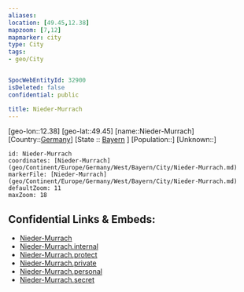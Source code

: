 ```yaml
---
aliases: 
location: [49.45,12.38]
mapzoom: [7,12] 
mapmarker: city 
type: City
tags:
- geo/City


SpocWebEntityId: 32900
isDeleted: false
confidential: public

title: Nieder-Murrach
---
```

[geo-lon::12.38]
[geo-lat::49.45]
[name::Nieder-Murrach]
[Country::[Germany](geo/Continent/Europe/Germany.md)]
[State :: [Bayern](geo/Continent/Europe/Germany/West/Bayern.md) ]
[Population::]
[Unknown::]


```leaflet
id: Nieder-Murrach
coordinates: [Nieder-Murrach](geo/Continent/Europe/Germany/West/Bayern/City/Nieder-Murrach.md)
markerFile: [Nieder-Murrach](geo/Continent/Europe/Germany/West/Bayern/City/Nieder-Murrach.md)
defaultZoom: 11 
maxZoom: 18
```


## Confidential Links & Embeds: 
- [Nieder-Murrach](../../../../../../../../_public/geo/Continent/Europe/Germany/West/Bayern/City/Nieder-Murrach.md) 
- [Nieder-Murrach.internal](../../../../../../../../_internal/geo/Continent/Europe/Germany/West/Bayern/City/Nieder-Murrach.internal.md) 
- [Nieder-Murrach.protect](../../../../../../../../_protect/geo/Continent/Europe/Germany/West/Bayern/City/Nieder-Murrach.protect.md) 
- [Nieder-Murrach.private](../../../../../../../../_private/geo/Continent/Europe/Germany/West/Bayern/City/Nieder-Murrach.private.md) 
- [Nieder-Murrach.personal](../../../../../../../../_personal/geo/Continent/Europe/Germany/West/Bayern/City/Nieder-Murrach.personal.md) 
- [Nieder-Murrach.secret](../../../../../../../../_secret/geo/Continent/Europe/Germany/West/Bayern/City/Nieder-Murrach.secret.md) 

